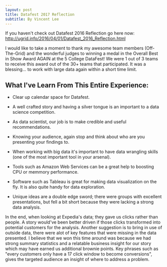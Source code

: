 ```yaml
---
layout: post
title: Datafest 2017 Reflection
subtitle: By Vincent Lee
---
```


If you haven't check out Datafest 2016 Reflection go here now: <http://ugrid.info/2016/04/01/Datafest_2016_Reflection.html>

I would like to take a moment to thank my awesome team members (Off-The-Grid) and the wonderful judges to winning a medal in the Overall Best in Show Award AGAIN at the 5 College DataFest! We were 1 out of 3 teams to receive this award out of the 30+ teams that participated. It was a blessing... to work with large data again within a short time limit.

<h2>What I've Learn From This Entire Experience:</h2>

- Clear up calendar space for Datafest.

- A well crafted story and having a silver tongue is an important to a data science competition.

- As data scientist, our job is to make credible and useful recommendations.

- Knowing your audience, again stop and think about who are you presenting your findings to.

- When working with big data it's important to have data wrangling skills (one of the most important tool in your arsenal).

- Tools such as Amazon Web Services can be a great help to boosting CPU or memmory performance.

- Software such as Tableau is great for making data visualization on the fly. It is also quite handy for data exploration. 

- Unique ideas are a double edge sword; there were groups with excellent presentations, but fell a bit short because they were lacking a strong data analysis. 

In the end, when looking at Expedia's data; they gave us clicks rather than people. A story would've been better driven if those clicks transformed into potential customers for the analysis. Another suggestion is to bring in use of outside data, there were alot of key features that were missing in the data presented. I believe that we won this time around was because we had strong summary statistics and a relatable business insight for our story which may have earned us additional brownie points. Key phrases such as "every customers only have a 17 click window to become conversions", gives the targeted audience an insight of where to address a problem.
